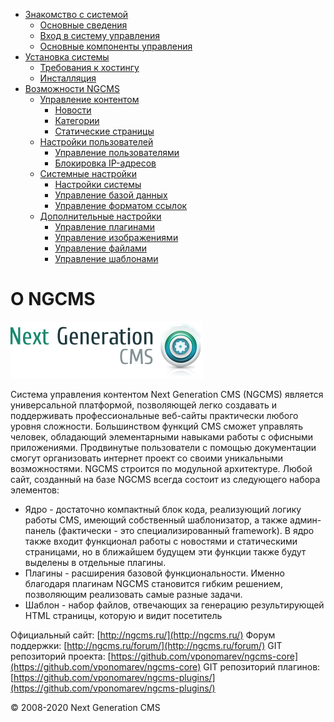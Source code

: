 -   [Знакомство с системой]()
    -   [Основные сведения](about.md)
    -   [Вход в систему управления](enter.md)
    -   [Основные компоненты управления](components.md)
-   [Установка системы]()
    -   [Требования к хостингу](hosting.md)
    -   [Инсталляция](installation.md)
-   [Возможности NGCMS]()
    -   [Управление контентом]()
        -   [Новости](news.md)
        -   [Категории](catigories.md)
        -   [Статические страницы](static.md)
    -   [Настройки пользователей]()
        -   [Управление пользователями](users.md)
        -   [Блокировка IP-адресов](ipban.md)
    -   [Системные настройки]()
        -   [Настройки системы](config.md)
        -   [Управление базой данных](dbo.md)
        -   [Управление форматом ссылок](urls.md)
    -   [Дополнительные настройки]()
        -   [Управление плагинами](plugins.md)
        -   [Управление изображениями](images.md)
        -   [Управление файлами](files.md)
        -   [Управление шаблонами](templates.md)

О NGCMS
=======

![](images/screenshots/logotype_2.png)

Система управления контентом Next Generation CMS (NGCMS) является универсальной платформой, позволяющей легко создавать и поддерживать профессиональные веб-сайты практически любого уровня сложности. Большинством функций CMS сможет управлять человек, обладающий элементарными навыками работы с офисными приложениями. Продвинутые пользователи с помощью документации смогут организовать интернет проект со своими уникальными возможностями.
 NGCMS строится по модульной архитектуре. Любой сайт, созданный на базе NGCMS всегда состоит из следующего набора элементов:

-   Ядро - достаточно компактный блок кода, реализующий логику работы CMS, имеющий собственный шаблонизатор, а также админ-панель (фактически - это специализированный framework). В ядро также входит функционал работы с новостями и статическими страницами, но в ближайшем будущем эти функции также будут выделены в отдельные плагины.
-   Плагины - расширения базовой функциональности. Именно благодаря плагинам NGCMS становится гибким решением, позволяющим реализовать самые разные задачи.
-   Шаблон - набор файлов, отвечающих за генерацию результирующей HTML страницы, которую и видит посетитель

Официальный сайт: [http://ngcms.ru/](http://ngcms.ru/)
 Форум поддержки: [http://ngcms.ru/forum/](http://ngcms.ru/forum/)
 GIT репозиторий проекта: [https://github.com/vponomarev/ngcms-core](https://github.com/vponomarev/ngcms-core)
 GIT репозиторий плагинов: [https://github.com/vponomarev/ngcms-plugins/](https://github.com/vponomarev/ngcms-plugins/)

© 2008-2020 Next Generation CMS
